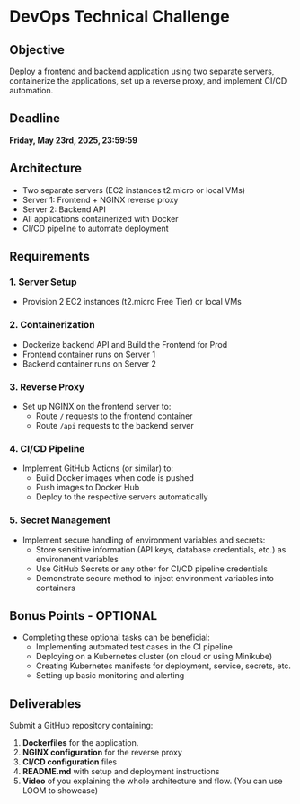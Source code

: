 # DevOps Technical Challenge

## Objective
Deploy a frontend and backend application using two separate servers, containerize the applications, set up a reverse proxy, and implement CI/CD automation.

## Deadline
**Friday, May 23rd, 2025, 23:59:59**

## Architecture
- Two separate servers (EC2 instances t2.micro or local VMs)
- Server 1: Frontend + NGINX reverse proxy
- Server 2: Backend API
- All applications containerized with Docker
- CI/CD pipeline to automate deployment

## Requirements

### 1. Server Setup
- Provision 2 EC2 instances (t2.micro Free Tier) or local VMs

### 2. Containerization
- Dockerize backend API and Build the Frontend for Prod
- Frontend container runs on Server 1
- Backend container runs on Server 2

### 3. Reverse Proxy
- Set up NGINX on the frontend server to:
  - Route `/` requests to the frontend container
  - Route `/api` requests to the backend server

### 4. CI/CD Pipeline
- Implement GitHub Actions (or similar) to:
  - Build Docker images when code is pushed
  - Push images to Docker Hub
  - Deploy to the respective servers automatically

### 5. Secret Management
- Implement secure handling of environment variables and secrets:
  - Store sensitive information (API keys, database credentials, etc.) as environment variables
  - Use GitHub Secrets or any other for CI/CD pipeline credentials
  - Demonstrate secure method to inject environment variables into containers

## Bonus Points - OPTIONAL
- Completing these optional tasks can be beneficial:
  - Implementing automated test cases in the CI pipeline
  - Deploying on a Kubernetes cluster (on cloud or using Minikube)
  - Creating Kubernetes manifests for deployment, service, secrets, etc.
  - Setting up basic monitoring and alerting 

## Deliverables

Submit a GitHub repository containing:

1. **Dockerfiles** for the application.
2. **NGINX configuration** for the reverse proxy
3. **CI/CD configuration** files
4. **README.md** with setup and deployment instructions
5. **Video** of you explaining the whole architecture and flow. (You can use LOOM to showcase)
